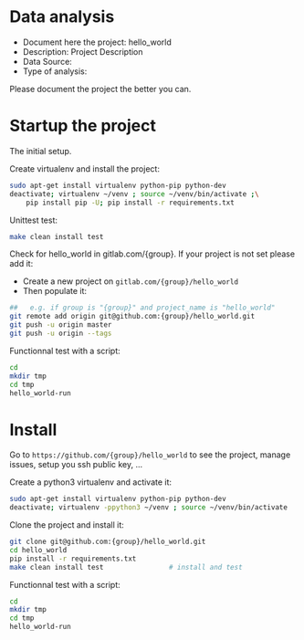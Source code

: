 # Data analysis
- Document here the project: hello_world
- Description: Project Description
- Data Source:
- Type of analysis:

Please document the project the better you can.

# Startup the project

The initial setup.

Create virtualenv and install the project:
```bash
sudo apt-get install virtualenv python-pip python-dev
deactivate; virtualenv ~/venv ; source ~/venv/bin/activate ;\
    pip install pip -U; pip install -r requirements.txt
```

Unittest test:
```bash
make clean install test
```

Check for hello_world in gitlab.com/{group}.
If your project is not set please add it:

- Create a new project on `gitlab.com/{group}/hello_world`
- Then populate it:

```bash
##   e.g. if group is "{group}" and project_name is "hello_world"
git remote add origin git@github.com:{group}/hello_world.git
git push -u origin master
git push -u origin --tags
```

Functionnal test with a script:

```bash
cd
mkdir tmp
cd tmp
hello_world-run
```

# Install

Go to `https://github.com/{group}/hello_world` to see the project, manage issues,
setup you ssh public key, ...

Create a python3 virtualenv and activate it:

```bash
sudo apt-get install virtualenv python-pip python-dev
deactivate; virtualenv -ppython3 ~/venv ; source ~/venv/bin/activate
```

Clone the project and install it:

```bash
git clone git@github.com:{group}/hello_world.git
cd hello_world
pip install -r requirements.txt
make clean install test                # install and test
```
Functionnal test with a script:

```bash
cd
mkdir tmp
cd tmp
hello_world-run
```
